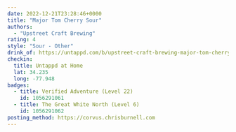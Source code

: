 ```yaml
---
date: 2022-12-21T23:28:46+0000
title: "Major Tom Cherry Sour"
authors:
  - "Upstreet Craft Brewing"
rating: 4
style: "Sour - Other"
drink_of: https://untappd.com/b/upstreet-craft-brewing-major-tom-cherry-sour/5085336
checkin:
  title: Untappd at Home
  lat: 34.235
  long: -77.948
badges:
  - title: Verified Adventure (Level 22)
    id: 1056291061
  - title: The Great White North (Level 6)
    id: 1056291062
posting_method: https://corvus.chrisburnell.com
---
```

